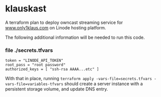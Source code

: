 # klauskast

A terraform plan to deploy owncast streaming service for www.only1klaus.com on Linode hosting platform.

The following additional information will be needed to run this code. 

### file ./secrets.tfvars

```
token = "LINODE_API_TOKEN"
root_pass = "root password"
authorized_keys = [ "ssh-rsa AAAA...etc" ]
```

With that in place, running `terraform apply -vars-file=secrets.tfvars -vars-file=variables-tfvars` should create a server instance with a persistent storage volume, and update DNS entry.
